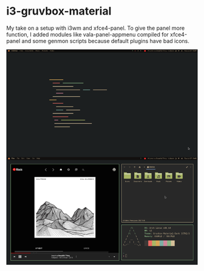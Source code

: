 # i3-gruvbox-material

My take on a setup with i3wm and xfce4-panel. To give the panel more function, I added modules like vala-panel-appmenu compiled for xfce4-panel and some genmon scripts because default plugins have bad icons.

![00.png](https://github.com/Marcox132/i3-gruvbox-material/blob/main/screenshots/00.png)
